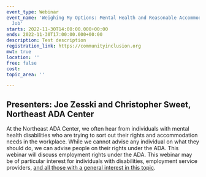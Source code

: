 ```yaml
---
event_type: Webinar
event_name: 'Weighing My Options: Mental Health and Reasonable Accommodation on the
  Job'
starts: 2022-11-30T14:00:00.000+00:00
ends: 2022-11-30T17:00:00.000+00:00
description: Test description
registration_link: https://communityinclusion.org
mwt: true
location: ''
free: false
cost: 
topic_area: ''

---
```

## Presenters: Joe Zesski and Christopher Sweet, Northeast ADA Center

At the Northeast ADA Center, we often hear from individuals with mental health disabilities who are trying to sort out their rights and accommodation needs in the workplace. While we cannot advise any individual on what they should do, we can advise people on their rights under the ADA. This webinar will discuss employment rights under the ADA. This webinar may be of particular interest for individuals with disabilities, employment service providers, [and all those with a general interest in this topic]().